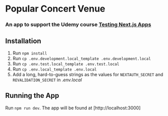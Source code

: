 # Popular Concert Venue

### An app to support the Udemy course [Testing Next.js Apps](https://www.udemy.com/course/nextjs-testing/)

## Installation

1. Run `npm install`
1. Run `cp .env.development.local_template .env.development.local`
1. Run `cp .env.test.local_template .env.test.local`
1. Run `cp .env.local_template .env.local`
1. Add a long, hard-to-guess strings as the values for `NEXTAUTH_SECRET` and `REVALIDATION_SECRET` in _.env.local_

## Running the App

Run `npm run dev`. The app will be found at [http://localhost:3000]
